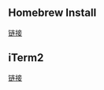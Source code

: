 ## Homebrew Install

[链接](https://zhuanlan.zhihu.com/p/111014448)

## iTerm2

[链接](https://blog.biezhi.me/2018/11/build-a-beautiful-mac-terminal-environment.html)
